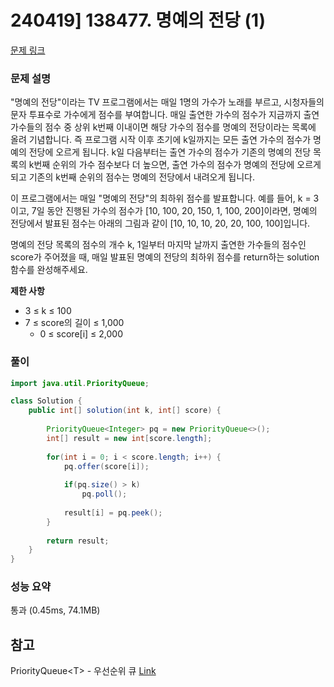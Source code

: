 # 240419] 138477. 명예의 전당 (1)

[문제 링크](https://school.programmers.co.kr/learn/courses/30/lessons/138477)

### 문제 설명
"명예의 전당"이라는 TV 프로그램에서는 매일 1명의 가수가 노래를 부르고, 시청자들의 문자 투표수로 가수에게 점수를 부여합니다. 매일 출연한 가수의 점수가 지금까지 출연 가수들의 점수 중 상위 k번째 이내이면 해당 가수의 점수를 명예의 전당이라는 목록에 올려 기념합니다. 즉 프로그램 시작 이후 초기에 k일까지는 모든 출연 가수의 점수가 명예의 전당에 오르게 됩니다. k일 다음부터는 출연 가수의 점수가 기존의 명예의 전당 목록의 k번째 순위의 가수 점수보다 더 높으면, 출연 가수의 점수가 명예의 전당에 오르게 되고 기존의 k번째 순위의 점수는 명예의 전당에서 내려오게 됩니다.  

이 프로그램에서는 매일 "명예의 전당"의 최하위 점수를 발표합니다. 예를 들어, k = 3이고, 7일 동안 진행된 가수의 점수가 [10, 100, 20, 150, 1, 100, 200]이라면, 명예의 전당에서 발표된 점수는 아래의 그림과 같이 [10, 10, 10, 20, 20, 100, 100]입니다.  

명예의 전당 목록의 점수의 개수 k, 1일부터 마지막 날까지 출연한 가수들의 점수인 score가 주어졌을 때, 매일 발표된 명예의 전당의 최하위 점수를 return하는 solution 함수를 완성해주세요.  

**제한 사항**  
* 3 ≤ k ≤ 100
* 7 ≤ score의 길이 ≤ 1,000
    * 0 ≤ score[i] ≤ 2,000

### 풀이
```java
import java.util.PriorityQueue;

class Solution {
    public int[] solution(int k, int[] score) {
        
        PriorityQueue<Integer> pq = new PriorityQueue<>();
        int[] result = new int[score.length];
        
        for(int i = 0; i < score.length; i++) {
            pq.offer(score[i]);
            
            if(pq.size() > k)
                pq.poll();
            
            result[i] = pq.peek();
        }
        
        return result;
    }
}
```

### 성능 요약
통과 (0.45ms, 74.1MB)

## 참고
PriorityQueue\<T> - 우선순위 큐 [Link](https://docs.oracle.com/en/java/javase/17/docs/api/java.base/java/util/PriorityQueue.html)
